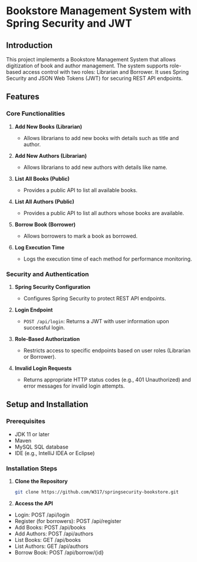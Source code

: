 # Bookstore Management System with Spring Security and JWT

## Introduction

This project implements a Bookstore Management System that allows digitization of book and author management. The system supports role-based access control with two roles: Librarian and Borrower. It uses Spring Security and JSON Web Tokens (JWT) for securing REST API endpoints.

## Features

### Core Functionalities

1. **Add New Books (Librarian)**
   - Allows librarians to add new books with details such as title and author.

2. **Add New Authors (Librarian)**
   - Allows librarians to add new authors with details like name.

3. **List All Books (Public)**
   - Provides a public API to list all available books.

4. **List All Authors (Public)**
   - Provides a public API to list all authors whose books are available.

5. **Borrow Book (Borrower)**
   - Allows borrowers to mark a book as borrowed.

6. **Log Execution Time**
   - Logs the execution time of each method for performance monitoring.

### Security and Authentication

1. **Spring Security Configuration**
   - Configures Spring Security to protect REST API endpoints.

2. **Login Endpoint**
   - `POST /api/login`: Returns a JWT with user information upon successful login.

3. **Role-Based Authorization**
   - Restricts access to specific endpoints based on user roles (Librarian or Borrower).

4. **Invalid Login Requests**
   - Returns appropriate HTTP status codes (e.g., 401 Unauthorized) and error messages for invalid login attempts.

## Setup and Installation

### Prerequisites

- JDK 11 or later
- Maven
- MySQL SQL database
- IDE (e.g., IntelliJ IDEA or Eclipse)

### Installation Steps

1. **Clone the Repository**

   ```bash
   git clone https://github.com/W317/springsecurity-bookstore.git

2.  **Access the API**
- Login: POST /api/login
- Register (for borrowers): POST /api/register
- Add Books: POST /api/books
- Add Authors: POST /api/authors
- List Books: GET /api/books
- List Authors: GET /api/authors
- Borrow Book: POST /api/borrow/{id}
